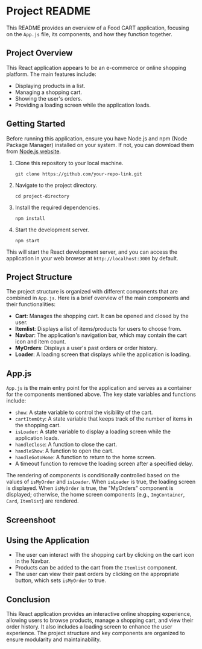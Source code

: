 # Project README

This README provides an overview of a Food CART application, focusing on the `App.js` file, its components, and how they function together.

## Project Overview

This React application appears to be an e-commerce or online shopping platform. The main features include:

- Displaying products in a list.
- Managing a shopping cart.
- Showing the user's orders.
- Providing a loading screen while the application loads.

## Getting Started

Before running this application, ensure you have Node.js and npm (Node Package Manager) installed on your system. If not, you can download them from [Node.js website](https://nodejs.org/).

1. Clone this repository to your local machine.

   ```shell
   git clone https://github.com/your-repo-link.git
   ```

2. Navigate to the project directory.

   ```shell
   cd project-directory
   ```

3. Install the required dependencies.

   ```shell
   npm install
   ```

4. Start the development server.

   ```shell
   npm start
   ```

This will start the React development server, and you can access the application in your web browser at `http://localhost:3000` by default.

## Project Structure

The project structure is organized with different components that are combined in `App.js`. Here is a brief overview of the main components and their functionalities:

- **Cart**: Manages the shopping cart. It can be opened and closed by the user.
- **Itemlist**: Displays a list of items/products for users to choose from.
- **Navbar**: The application's navigation bar, which may contain the cart icon and item count.
- **MyOrders**: Displays a user's past orders or order history.
- **Loader**: A loading screen that displays while the application is loading.

## App.js

`App.js` is the main entry point for the application and serves as a container for the components mentioned above. The key state variables and functions include:

- `show`: A state variable to control the visibility of the cart.
- `cartItemQty`: A state variable that keeps track of the number of items in the shopping cart.
- `isLoader`: A state variable to display a loading screen while the application loads.
- `handleClose`: A function to close the cart.
- `handleShow`: A function to open the cart.
- `handleGotoHome`: A function to return to the home screen.
- A timeout function to remove the loading screen after a specified delay.

The rendering of components is conditionally controlled based on the values of `isMyOrder` and `isLoader`. When `isLoader` is true, the loading screen is displayed. When `isMyOrder` is true, the "MyOrders" component is displayed; otherwise, the home screen components (e.g., `ImgContainer`, `Card`, `Itemlist`) are rendered.

## Screenshoot 

## Using the Application

- The user can interact with the shopping cart by clicking on the cart icon in the Navbar.
- Products can be added to the cart from the `Itemlist` component.
- The user can view their past orders by clicking on the appropriate button, which sets `isMyOrder` to true.

## Conclusion

This React application provides an interactive online shopping experience, allowing users to browse products, manage a shopping cart, and view their order history. It also includes a loading screen to enhance the user experience. The project structure and key components are organized to ensure modularity and maintainability.